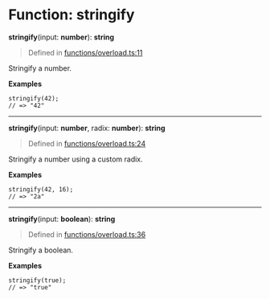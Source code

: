 # Function: stringify

**stringify**(input: **number**): **string**

> Defined in [functions/overload.ts:11](functions/overload.ts:L11)

Stringify a number.

**Examples**

```tsx
stringify(42);
// => "42"
```

* * *

**stringify**(input: **number**, radix: **number**): **string**

> Defined in [functions/overload.ts:24](functions/overload.ts:L24)

Stringify a number using a custom radix.

**Examples**

```tsx
stringify(42, 16);
// => "2a"
```

* * *

**stringify**(input: **boolean**): **string**

> Defined in [functions/overload.ts:36](functions/overload.ts:L36)

Stringify a boolean.

**Examples**

```tsx
stringify(true);
// => "true"
```
